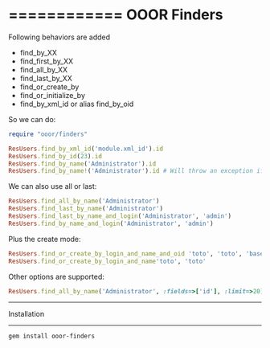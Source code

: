 ============
OOOR Finders
============

Following behaviors are added

* find_by_XX
* find_first_by_XX
* find_all_by_XX
* find_last_by_XX
* find_or_create_by
* find_or_initialize_by
* find_by_xml_id or alias find_by_oid

So we can do:

```ruby
require "ooor/finders"

ResUsers.find_by_xml_id('module.xml_id').id
ResUsers.find_by_id(23).id
ResUsers.find_by_name('Administrator').id
ResUsers.find_by_name!('Administrator').id # Will throw an exception if you put a ! at the end and nothing is found
```

We can also use all or last:

```ruby
ResUsers.find_all_by_name('Administrator')
ResUsers.find_last_by_name('Administrator')
ResUsers.find_last_by_name_and_login('Administrator', 'admin')
ResUsers.find_by_name_and_login('Administrator', 'admin')
```

Plus the create mode:
 
```ruby
ResUsers.find_or_create_by_login_and_name_and_oid 'toto', 'toto', 'base.toto'
ResUsers.find_or_create_by_login_and_name'toto', 'toto'
```

Other options are supported:

```ruby
ResUsers.find_all_by_name('Administrator', :fields=>['id'], :limit=>20)
```

*************
Installation
*************
```
gem install ooor-finders
```
